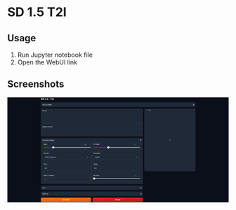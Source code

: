 # SD 1.5 T2I

## Usage
1. Run Jupyter notebook file
2. Open the WebUI link

## Screenshots

![SD T2I](screenshot-1.png)
